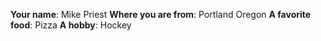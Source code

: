 **Your name**: Mike Priest
**Where you are from**: Portland Oregon
**A favorite food**: Pizza
**A hobby**: Hockey
